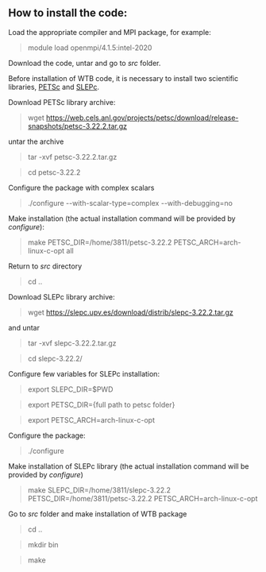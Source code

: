 

## How to install the code:

Load the appropriate compiler and MPI package, for example:

> module load openmpi/4.1.5:intel-2020

Download the code, untar and go to *src* folder. 

Before installation of WTB code, it is necessary to install two scientific libraries, [PETSc](https://petsc.org/release/) and [SLEPc](https://slepc.upv.es).

Download PETSc library archive:

> wget https://web.cels.anl.gov/projects/petsc/download/release-snapshots/petsc-3.22.2.tar.gz

untar the archive

> tar -xvf petsc-3.22.2.tar.gz

> cd petsc-3.22.2

Configure the package with complex scalars

> ./configure --with-scalar-type=complex --with-debugging=no

Make installation (the actual installation command will be provided by *configure*):

> make PETSC_DIR=/home/3811/petsc-3.22.2 PETSC_ARCH=arch-linux-c-opt all

Return to *src* directory

> cd ..

Download SLEPc library archive:

> wget https://slepc.upv.es/download/distrib/slepc-3.22.2.tar.gz

and untar

> tar -xvf slepc-3.22.2.tar.gz

> cd slepc-3.22.2/

Configure few variables for SLEPc installation:

> export SLEPC_DIR=$PWD

> export PETSC_DIR={full path to petsc folder}

> export PETSC_ARCH=arch-linux-c-opt

Configure the package:

> ./configure

Make installation of SLEPc library (the actual installation command will be provided by *configure*)

> make SLEPC_DIR=/home/3811/slepc-3.22.2 PETSC_DIR=/home/3811/petsc-3.22.2 PETSC_ARCH=arch-linux-c-opt

Go to *src* folder and make installation of WTB package

> cd ..

> mkdir bin

> make




  
